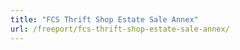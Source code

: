 ```yaml
---
title: "FCS Thrift Shop Estate Sale Annex"
url: /freeport/fcs-thrift-shop-estate-sale-annex/
---
```

